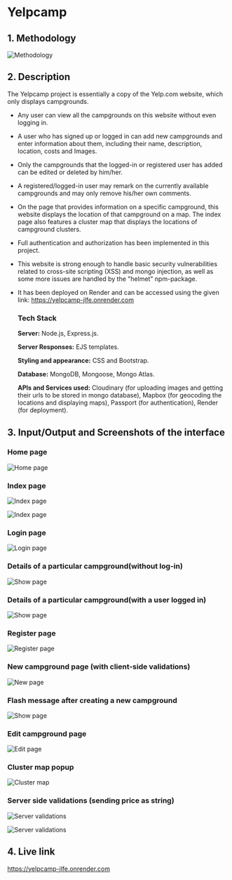 
# Yelpcamp

## 1. Methodology
![Methodology](https://github.com/iloveuniverse/YelpCampFinal/blob/main/screenshots/Screenshot%20(1962).png?raw=true)

## 2. Description
The Yelpcamp project is essentially a copy of the Yelp.com website, which only displays campgrounds.

- Any user can view all the campgrounds on this website without even logging in.
- A user who has signed up or logged in can add new campgrounds and enter information about them, including their name, description, location, costs and Images.
- Only the campgrounds that the logged-in or registered user has added can be edited or deleted by him/her.
- A registered/logged-in user may remark on the currently available campgrounds and may only remove his/her own comments.
- On the page that provides information on a specific campground, this website displays the location of that campground on a map. The index page also features a cluster map that displays the locations of campground clusters.
- Full authentication and authorization has been implemented in this project. 
- This website is strong enough to handle basic security vulnerabilities related to cross-site scripting (XSS) and mongo injection, as well as some more issues are handled by the "helmet" npm-package.
- It has been deployed on Render and can be accessed using the given link: https://yelpcamp-jlfe.onrender.com


  ### Tech Stack

  **Server:** Node.js, Express.js.

  **Server Responses:** EJS templates.

  **Styling and appearance:** CSS and Bootstrap.

  **Database:** MongoDB, Mongoose, Mongo Atlas.

  **APIs and Services used:** Cloudinary (for uploading images and getting their urls to be stored in mongo database), Mapbox (for geocoding the locations and displaying maps), Passport (for authentication), Render (for deployment). 


## 3. Input/Output and Screenshots of the interface

### Home page
![Home page](https://github.com/iloveuniverse/YelpCampFinal/blob/main/screenshots/Screenshot%20(1934).png?raw=true)

### Index page
![Index page](https://github.com/iloveuniverse/YelpCampFinal/blob/main/screenshots/Screenshot%20(1936).png?raw=true)

![Index page](https://github.com/iloveuniverse/YelpCampFinal/blob/main/screenshots/Screenshot%20(1937).png?raw=true)

### Login page
![Login page](https://github.com/iloveuniverse/YelpCampFinal/blob/main/screenshots/Screenshot%20(1940).png?raw=true)

### Details of a particular campground(without log-in)
![Show page](https://github.com/iloveuniverse/YelpCampFinal/blob/main/screenshots/Screenshot%20(1938).png?raw=true)

### Details of a particular campground(with a user logged in)
![Show page](https://github.com/iloveuniverse/YelpCampFinal/blob/main/screenshots/Screenshot%20(1943).png?raw=true)

### Register page
![Register page](https://github.com/iloveuniverse/YelpCampFinal/blob/main/screenshots/Screenshot%20(1946).png?raw=true)

### New campground page (with client-side validations)
![New page](https://github.com/iloveuniverse/YelpCampFinal/blob/main/screenshots/Screenshot%20(1949).png?raw=true)

### Flash message after creating a new campground
![Show page](https://github.com/iloveuniverse/YelpCampFinal/blob/main/screenshots/Screenshot%20(1950).png?raw=true)

### Edit campground page
![Edit page](https://github.com/iloveuniverse/YelpCampFinal/blob/main/screenshots/Screenshot%20(1951).png?raw=true)

### Cluster map popup
![Cluster map](https://github.com/iloveuniverse/YelpCampFinal/blob/main/screenshots/Screenshot%20(1952).png?raw=true)

### Server side validations (sending price as string)
![Server validations](https://github.com/iloveuniverse/YelpCampFinal/blob/main/screenshots/Screenshot%20(1960).png?raw=true)

![Server validations](https://github.com/iloveuniverse/YelpCampFinal/blob/main/screenshots/Screenshot%20(1961).png?raw=true)

## 4. Live link
https://yelpcamp-jlfe.onrender.com
